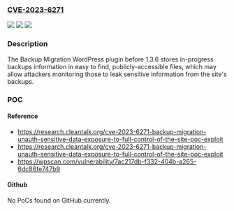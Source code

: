 ### [CVE-2023-6271](https://cve.mitre.org/cgi-bin/cvename.cgi?name=CVE-2023-6271)
![](https://img.shields.io/static/v1?label=Product&message=Backup%20Migration&color=blue)
![](https://img.shields.io/static/v1?label=Version&message=0%3C%201.3.6%20&color=brighgreen)
![](https://img.shields.io/static/v1?label=Vulnerability&message=CWE-200%20Information%20Exposure&color=brighgreen)

### Description

The Backup Migration WordPress plugin before 1.3.6 stores in-progress backups information in easy to find, publicly-accessible files, which may allow attackers monitoring those to leak sensitive information from the site's backups.

### POC

#### Reference
- https://research.cleantalk.org/cve-2023-6271-backup-migration-unauth-sensitive-data-exposure-to-full-control-of-the-site-poc-exploit
- https://research.cleantalk.org/cve-2023-6271-backup-migration-unauth-sensitive-data-exposure-to-full-control-of-the-site-poc-exploit
- https://wpscan.com/vulnerability/7ac217db-f332-404b-a265-6dc86fe747b9

#### Github
No PoCs found on GitHub currently.

